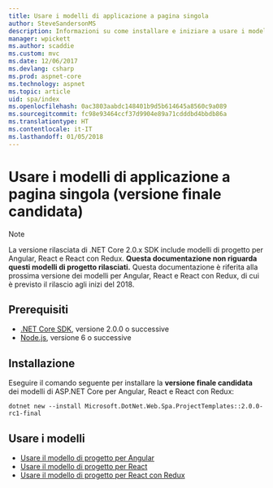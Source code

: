 ```yaml
---
title: Usare i modelli di applicazione a pagina singola
author: SteveSandersonMS
description: Informazioni su come installare e iniziare a usare i modelli di progetto di applicazioni a pagina singola della versione finale candidata di ASP.NET Core.
manager: wpickett
ms.author: scaddie
ms.custom: mvc
ms.date: 12/06/2017
ms.devlang: csharp
ms.prod: aspnet-core
ms.technology: aspnet
ms.topic: article
uid: spa/index
ms.openlocfilehash: 0ac3803aabdc148401b9d5b614645a8560c9a089
ms.sourcegitcommit: fc98e93464ccf37d9904e89a71cdddbd4bbdb86a
ms.translationtype: HT
ms.contentlocale: it-IT
ms.lasthandoff: 01/05/2018
---
```

# <a name="use-the-single-page-application-templates-release-candidate"></a>Usare i modelli di applicazione a pagina singola (versione finale candidata)

> [!NOTE]
> La versione rilasciata di .NET Core 2.0.x SDK include modelli di progetto per Angular, React e React con Redux. **Questa documentazione non riguarda questi modelli di progetto rilasciati.** Questa documentazione è riferita alla prossima versione dei modelli per Angular, React e React con Redux, di cui è previsto il rilascio agli inizi del 2018.

## <a name="prerequisites"></a>Prerequisiti

* [.NET Core SDK](https://www.microsoft.com/net/download), versione 2.0.0 o successive
* [Node.js](https://nodejs.org), versione 6 o successive

## <a name="installation"></a>Installazione

Eseguire il comando seguente per installare la  **versione finale candidata** dei modelli di ASP.NET Core per Angular, React e React con Redux:

```console
dotnet new --install Microsoft.DotNet.Web.Spa.ProjectTemplates::2.0.0-rc1-final
```

## <a name="use-the-templates"></a>Usare i modelli

- [Usare il modello di progetto per Angular](xref:spa/angular)
- [Usare il modello di progetto per React](xref:spa/react)
- [Usare il modello di progetto per React con Redux](xref:spa/react-with-redux)

